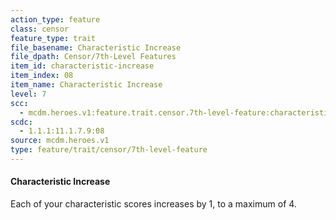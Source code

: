 ```yaml
---
action_type: feature
class: censor
feature_type: trait
file_basename: Characteristic Increase
file_dpath: Censor/7th-Level Features
item_id: characteristic-increase
item_index: 08
item_name: Characteristic Increase
level: 7
scc:
  - mcdm.heroes.v1:feature.trait.censor.7th-level-feature:characteristic-increase
scdc:
  - 1.1.1:11.1.7.9:08
source: mcdm.heroes.v1
type: feature/trait/censor/7th-level-feature
---
```


#### Characteristic Increase

Each of your characteristic scores increases by 1, to a maximum of 4.

